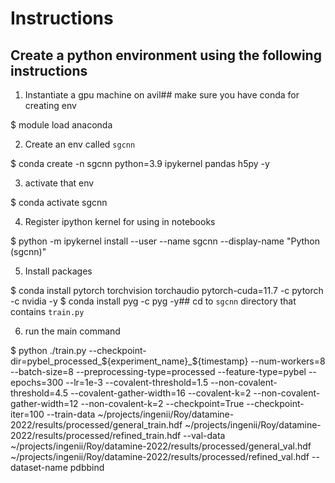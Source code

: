 # Instructions

## Create a python environment using the following instructions

1. Instantiate a gpu machine on avil## make sure you have conda for creating env

$ module load anaconda

2. Create an env called `sgcnn`

$ conda create -n sgcnn python=3.9 ipykernel pandas h5py -y

3. activate that env

$ conda activate sgcnn

4. Register ipython kernel for using in notebooks

$ python -m ipykernel install --user --name sgcnn --display-name "Python (sgcnn)"

5. Install packages

$ conda install pytorch torchvision torchaudio pytorch-cuda=11.7 -c pytorch -c nvidia -y
$ conda install pyg -c pyg -y## cd to `sgcnn` directory that contains `train.py`

6. run the main command

$ python ./train.py --checkpoint-dir=pybel_processed_${experiment_name}_${timestamp} --num-workers=8 --batch-size=8 --preprocessing-type=processed --feature-type=pybel --epochs=300 --lr=1e-3 --covalent-threshold=1.5 --non-covalent-threshold=4.5 --covalent-gather-width=16 --covalent-k=2 --non-covalent-gather-width=12 --non-covalent-k=2 --checkpoint=True --checkpoint-iter=100 --train-data ~/projects/ingenii/Roy/datamine-2022/results/processed/general_train.hdf ~/projects/ingenii/Roy/datamine-2022/results/processed/refined_train.hdf --val-data ~/projects/ingenii/Roy/datamine-2022/results/processed/general_val.hdf ~/projects/ingenii/Roy/datamine-2022/results/processed/refined_val.hdf --dataset-name pdbbind
